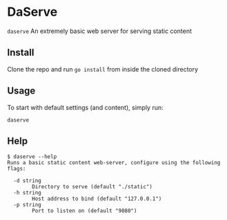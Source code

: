 # DaServe
`daserve` An extremely basic web server for serving static content

## Install
Clone the repo and run `go install` from inside the cloned directory

## Usage
To start with default settings (and content), simply run:

`daserve`

## Help

```
$ daserve --help
Runs a basic static content web-server, configure using the following flags:

  -d string
        Directory to serve (default "./static")
  -h string
        Host address to bind (default "127.0.0.1")
  -p string
        Port to listen on (default "9080")
```